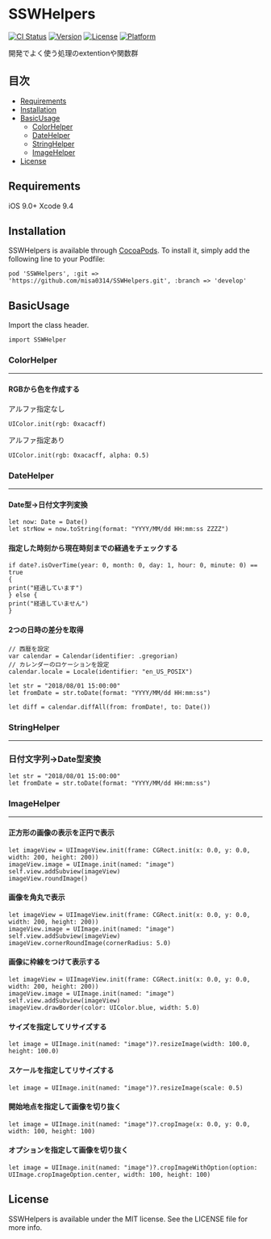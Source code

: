 # SSWHelpers

[![CI Status](https://img.shields.io/travis/渡邉美沙/SSWHelpers.svg?style=flat)](https://travis-ci.org/渡邉美沙/SSWHelpers)
[![Version](https://img.shields.io/cocoapods/v/SSWHelpers.svg?style=flat)](https://cocoapods.org/pods/SSWHelpers)
[![License](https://img.shields.io/cocoapods/l/SSWHelpers.svg?style=flat)](https://cocoapods.org/pods/SSWHelpers)
[![Platform](https://img.shields.io/cocoapods/p/SSWHelpers.svg?style=flat)](https://cocoapods.org/pods/SSWHelpers)

開発でよく使う処理のextentionや関数群

## 目次
- [Requirements](#requirements)
- [Installation](#installation)
- [BasicUsage](#basicusage)
   - [ColorHelper](#colorhelper)
   - [DateHelper](#datehelper)
   - [StringHelper](#stringhelper)
   - [ImageHelper](#imagehelper)
- [License](#license)

## Requirements
iOS 9.0+
Xcode 9.4

## Installation

SSWHelpers is available through [CocoaPods](https://cocoapods.org). To install
it, simply add the following line to your Podfile:

```
pod 'SSWHelpers', :git => 'https://github.com/misa0314/SSWHelpers.git', :branch => 'develop'
```

## BasicUsage
Import the class header.
```
import SSWHelper
```

### ColorHelper
---
#### RGBから色を作成する
アルファ指定なし
```
UIColor.init(rgb: 0xacacff)
```
アルファ指定あり
```
UIColor.init(rgb: 0xacacff, alpha: 0.5)
```

### DateHelper
---
#### Date型→日付文字列変換
```
let now: Date = Date()
let strNow = now.toString(format: "YYYY/MM/dd HH:mm:ss ZZZZ")
```

#### 指定した時刻から現在時刻までの経過をチェックする
```
if date?.isOverTime(year: 0, month: 0, day: 1, hour: 0, minute: 0) == true
{
print("経過しています")
} else {
print("経過していません")
}
```

#### 2つの日時の差分を取得
```
// 西暦を設定
var calendar = Calendar(identifier: .gregorian)
// カレンダーのロケーションを設定
calendar.locale = Locale(identifier: "en_US_POSIX")

let str = "2018/08/01 15:00:00"
let fromDate = str.toDate(format: "YYYY/MM/dd HH:mm:ss")

let diff = calendar.diffAll(from: fromDate!, to: Date())
```

### StringHelper
---
### 日付文字列→Date型変換
```
let str = "2018/08/01 15:00:00"
let fromDate = str.toDate(format: "YYYY/MM/dd HH:mm:ss")
```

### ImageHelper
---
#### 正方形の画像の表示を正円で表示
```
let imageView = UIImageView.init(frame: CGRect.init(x: 0.0, y: 0.0, width: 200, height: 200))
imageView.image = UIImage.init(named: "image")
self.view.addSubview(imageView)
imageView.roundImage()
```

#### 画像を角丸で表示
```
let imageView = UIImageView.init(frame: CGRect.init(x: 0.0, y: 0.0, width: 200, height: 200))
imageView.image = UIImage.init(named: "image")
self.view.addSubview(imageView)
imageView.cornerRoundImage(cornerRadius: 5.0)
```

#### 画像に枠線をつけて表示する
```
let imageView = UIImageView.init(frame: CGRect.init(x: 0.0, y: 0.0, width: 200, height: 200))
imageView.image = UIImage.init(named: "image")
self.view.addSubview(imageView)
imageView.drawBorder(color: UIColor.blue, width: 5.0)
```

#### サイズを指定してリサイズする
```
let image = UIImage.init(named: "image")?.resizeImage(width: 100.0, height: 100.0)
```

#### スケールを指定してリサイズする
```
let image = UIImage.init(named: "image")?.resizeImage(scale: 0.5)
```

#### 開始地点を指定して画像を切り抜く
```
let image = UIImage.init(named: "image")?.cropImage(x: 0.0, y: 0.0, width: 100, height: 100)
```

#### オプションを指定して画像を切り抜く
```
let image = UIImage.init(named: "image")?.cropImageWithOption(option: UIImage.cropImageOption.center, width: 100, height: 100)
```

## License
SSWHelpers is available under the MIT license. See the LICENSE file for more info.
